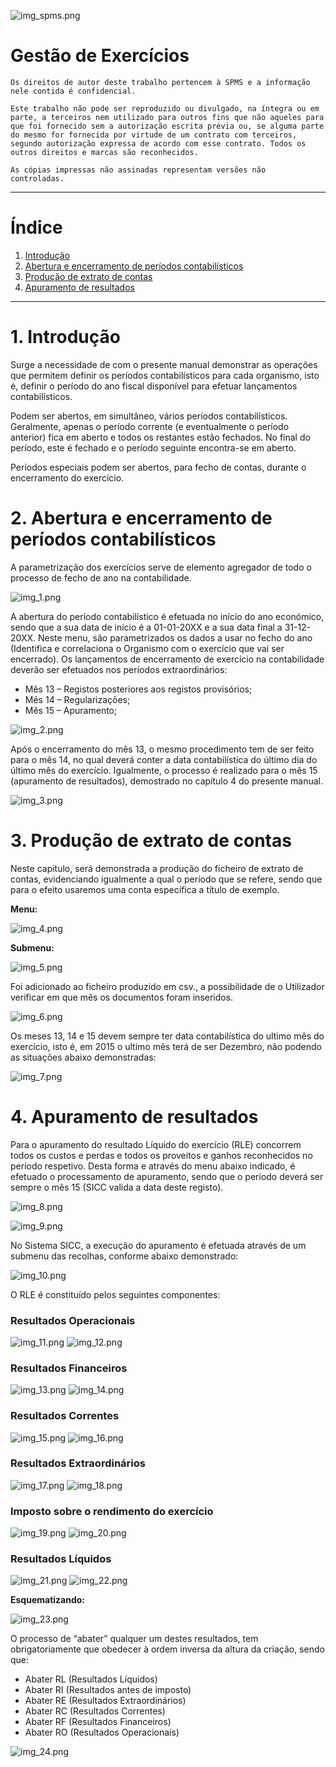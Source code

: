 ![img_spms.png](Ficheiros_de_suporte/Logos/logotipo_SICC_262x140.png)

# Gestão de Exercícios

``Os direitos de autor deste trabalho pertencem à SPMS e a informação nele contida é confidencial.``

``Este trabalho não pode ser reproduzido ou divulgado, na íntegra ou em parte, a terceiros nem utilizado para outros fins que não aqueles para que foi fornecido sem a autorização escrita prévia ou, se alguma parte do mesmo for fornecida por virtude de um contrato com terceiros, segundo autorização expressa de acordo com esse contrato. Todos os outros direitos e marcas são reconhecidos.``

``As cópias impressas não assinadas representam versões não controladas. ``

---

# Índice

1. [Introdução](#introducao)
2. [Abertura e encerramento de períodos contabilísticos](#abertura_encerramento_periodos_contabilisticos)
3. [Produção de extrato de contas](#producao_extrato_contas)
4. [Apuramento de resultados](#apuramento_resultados)

___

<a name="introducao"></a>
# 1. Introdução

Surge a necessidade de com o presente manual demonstrar as operações que permitem definir os períodos contabilísticos para cada organismo, isto é, definir o período do ano fiscal disponível para efetuar lançamentos contabilísticos.

Podem ser abertos, em simultâneo, vários períodos contabilísticos. Geralmente, apenas o período corrente (e eventualmente o período anterior) fica em aberto e todos os restantes estão fechados. No final do período, este é fechado e o período seguinte encontra-se em aberto.

Períodos especiais podem ser abertos, para fecho de contas, durante o encerramento do exercício.

<a name="abertura_encerramento_periodos_contabilisticos"></a>
# 2. Abertura e encerramento de períodos contabilísticos

A parametrização dos exercícios serve de elemento agregador de todo o processo de fecho de ano na contabilidade.

![img_1.png](Ficheiros_de_suporte/Gestao_Exercicios/img_1.png)

A abertura do período contabilístico é efetuada no início do ano económico, sendo que a sua data de início é a 01-01-20XX e a sua data final a 31-12-20XX.
Neste menu, são parametrizados os dados a usar no fecho do ano (Identifica e correlaciona o Organismo com o exercício que vai ser encerrado). Os lançamentos de encerramento de exercício na contabilidade deverão ser efetuados nos períodos extraordinários:

- Mês 13 – Registos posteriores aos registos provisórios;
- Mês 14 – Regularizações;
- Mês 15 – Apuramento;

![img_2.png](Ficheiros_de_suporte/Gestao_Exercicios/img_2.png)

Após o encerramento do mês 13, o mesmo procedimento tem de ser feito para o mês 14, no qual deverá conter a data contabilística do último dia do último mês do exercício. Igualmente, o processo é realizado para o mês 15 (apuramento de resultados), demostrado no capítulo 4 do presente manual.

![img_3.png](Ficheiros_de_suporte/Gestao_Exercicios/img_3.png)

<a name="producao_extrato_contas"></a>
# 3. Produção de extrato de contas

Neste capítulo, será demonstrada a produção do ficheiro de extrato de contas, evidenciando igualmente a qual o período que se refere, sendo que para o efeito usaremos uma conta específica a título de exemplo.

**Menu:**

![img_4.png](Ficheiros_de_suporte/Gestao_Exercicios/img_4.png)

**Submenu:**

![img_5.png](Ficheiros_de_suporte/Gestao_Exercicios/img_5.png)

Foi adicionado ao ficheiro produzido em csv., a possibilidade de o Utilizador verificar em que mês os documentos foram inseridos.

![img_6.png](Ficheiros_de_suporte/Gestao_Exercicios/img_6.png)

Os meses 13, 14 e 15 devem sempre ter data contabilística do ultimo mês do exercício, isto é, em 2015 o ultimo mês terá de ser Dezembro, não podendo as situações abaixo demonstradas:

![img_7.png](Ficheiros_de_suporte/Gestao_Exercicios/img_7.png)

<a name="apuramento_resultados"></a>
# 4. Apuramento de resultados

Para o apuramento do resultado Líquido do exercício (RLE) concorrem todos os custos e perdas e todos os proveitos e ganhos reconhecidos no período respetivo.
Desta forma e através do menu abaixo indicado, é efetuado o processamento de apuramento, sendo que o período deverá ser sempre o mês 15 (SICC valida a data deste registo).

![img_8.png](Ficheiros_de_suporte/Gestao_Exercicios/img_8.png)

![img_9.png](Ficheiros_de_suporte/Gestao_Exercicios/img_9.png)

No Sistema SICC, a execução do apuramento é efetuada através de um submenu das recolhas, conforme abaixo demonstrado:

![img_10.png](Ficheiros_de_suporte/Gestao_Exercicios/img_10.png)

O RLE é constituído pelos seguintes componentes:

### Resultados Operacionais

![img_11.png](Ficheiros_de_suporte/Gestao_Exercicios/img_11.png)
![img_12.png](Ficheiros_de_suporte/Gestao_Exercicios/img_12.png)

### Resultados Financeiros

![img_13.png](Ficheiros_de_suporte/Gestao_Exercicios/img_13.png)
![img_14.png](Ficheiros_de_suporte/Gestao_Exercicios/img_14.png)

### Resultados Correntes

![img_15.png](Ficheiros_de_suporte/Gestao_Exercicios/img_15.png)
![img_16.png](Ficheiros_de_suporte/Gestao_Exercicios/img_16.png)

### Resultados Extraordinários

![img_17.png](Ficheiros_de_suporte/Gestao_Exercicios/img_17.png)
![img_18.png](Ficheiros_de_suporte/Gestao_Exercicios/img_18.png)

### Imposto sobre o rendimento do exercício

![img_19.png](Ficheiros_de_suporte/Gestao_Exercicios/img_19.png)
![img_20.png](Ficheiros_de_suporte/Gestao_Exercicios/img_20.png)

### Resultados Líquidos

![img_21.png](Ficheiros_de_suporte/Gestao_Exercicios/img_21.png)
![img_22.png](Ficheiros_de_suporte/Gestao_Exercicios/img_22.png)

**Esquematizando:**

![img_23.png](Ficheiros_de_suporte/Gestao_Exercicios/img_23.png)

O processo de “abater” qualquer um destes resultados, tem obrigatoriamente que obedecer à ordem inversa da altura da criação, sendo que:

- Abater RL (Resultados Líquidos)
- Abater RI (Resultados antes de imposto)
- Abater RE (Resultados Extraordinários)
- Abater RC (Resultados Correntes)
- Abater RF (Resultados Financeiros)
- Abater RO (Resultados Operacionais)

![img_24.png](Ficheiros_de_suporte/Gestao_Exercicios/img_24.png)
